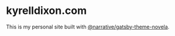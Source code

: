 # kyrelldixon.com

This is my personal site built with [@narrative/gatsby-theme-novela](https://github.com/narative/gatsby-theme-novela).
